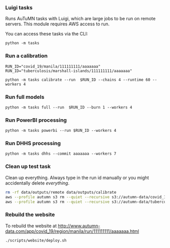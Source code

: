 ### Luigi tasks

Runs AuTuMN tasks with Luigi, which are large jobs to be run on remote servers.
This module requires AWS access to run.

You can access these tasks via the CLI:

```
python -m tasks
```

### Run a calibration

```
RUN_ID="covid_19/manila/111111111/aaaaaaa"
RUN_ID="tuberculosis/marshall-islands/111111111/aaaaaaa"

python -m tasks calibrate --run  $RUN_ID --chains 4 --runtime 60 --workers 4
```


### Run full models

```
python -m tasks full --run  $RUN_ID --burn 1 --workers 4
```

### Run PowerBI processing

```
python -m tasks powerbi --run $RUN_ID --workers 4
```

### Run DHHS processing

```
python -m tasks dhhs --commit aaaaaaa --workers 7
```

### Clean up test task

Clean up everything. Always type in the run id manually or you might accidentally delete *everything*.

```bash
rm -rf data/outputs/remote data/outputs/calibrate
aws --profile autumn s3 rm --quiet --recursive s3://autumn-data/covid_19/manila/111111111/aaaaaaa
aws --profile autumn s3 rm --quiet --recursive s3://autumn-data/tuberculosis/marshall-islands/111111111/aaaaaaa
```


### Rebuild the website

To rebuild the website at http://www.autumn-data.com/app/covid_19/region/manila/run/111111111/aaaaaaa.html

```bash
./scripts/website/deploy.sh
```


